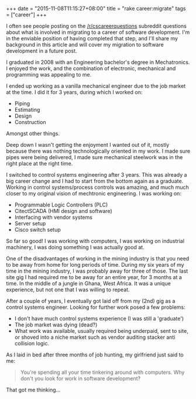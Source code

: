 +++
date = "2015-11-08T11:15:27+08:00"
title = "rake career:migrate"
tags = ["career"]
+++

I often see people posting on the [/r/cscareerquestions](http://www.reddit.com/r/cscareerquestions) subreddit questions about what is involved in migrating to a career of software development. I'm in the enviable position of having completed that step, and I'll share my background in this article and will cover my migration to software development in a future post.

I graduated in 2008 with an Engineering bachelor's degree in Mechatronics. I enjoyed the work, and the combination of electronic, mechanical and programming was appealing to me.

I ended up working as a vanilla mechanical engineer due to the job market at the time. I did it for 3 years, during which I worked on:

- Piping
- Estimating
- Design
- Construction

Amongst other things.

Deep down I wasn't getting the enjoyment I wanted out of it, mostly because there was nothing technologically oriented in my work. I made sure pipes were being delivered, I made sure mechanical steelwork was in the right place at the right time.

I switched to control systems engineering after 3 years. This was already a big career change and I had to start from the bottom again as a graduate. Working in control systems/process controls was amazing, and much much closer to my original vision of mechtronic engineering. I was working on:

- Programmable Logic Controllers (PLC)
- CitectSCADA (HMI design and software)
- Interfacing with vendor systems
- Server setup
- Cisco switch setup

So far so good! I was working with computers, I was working on industrial machinery, I was doing something I was actually good at.

One of the disadvantages of working in the mining industry is that you need to be away from home for long periods of time. During my six years of my time in the mining industry, I was probably away for three of those. The last site gig I had required me to be away for an entire year, for 3 months at a time. In the middle of a jungle in Ghana, West Africa. It was a unique experience, but not one that I was willing to repeat.

After a couple of years, I eventually got laid off from my (2nd) gig as a control systems engineer. Looking for further work posed a few problems:

- I don't have much control systems experience (I was still a 'graduate')
- The job market was dying (dead?)
- What work was available, usually required being underpaid, sent to site, or shoved into a niche market such as vendor auditing stacker anti collision logic.

As I laid in bed after three months of job hunting, my girlfriend just said to me:

> You're spending all your time tinkering around with computers. Why don't you look for work in software development?

That got me thinking...
